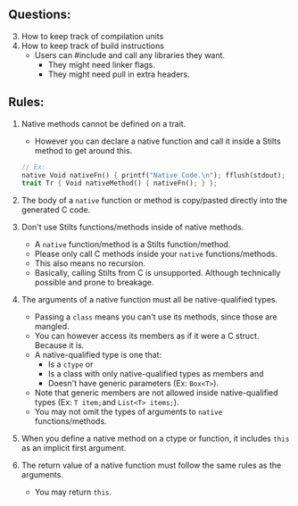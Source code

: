 ## Questions:

3. How to keep track of compilation units
4. How to keep track of build instructions
   * Users can #include and call any libraries they want.
      * They might need linker flags.
      * They might need pull in extra headers.




## Rules:
1. Native methods cannot be defined on a trait.
   * However you can declare a native function and call it inside a Stilts method to get around this.
    ```rust
    // Ex:
    native Void nativeFn() { printf("Native Code.\n"); fflush(stdout); };
    trait Tr { Void nativeMethod() { nativeFn(); } };
    ```

2. The body of a `native` function or method is copy/pasted directly into the generated C code.

3. Don't use Stilts functions/methods inside of native methods.
   * A `native` function/method is a Stilts function/method.
   * Please only call C methods inside your `native` functions/methods.
   * This also means no recursion.
   * Basically, calling Stilts from C is unsupported. Although technically possible and prone to breakage.

4. The arguments of a native function must all be native-qualified types.
   * Passing a `class` means you can't use its methods, since those are mangled.
   * You can however access its members as if it were a C struct. Because it is.
   * A native-qualified type is one that:
       * Is a `ctype`
       or
       * Is a class with only native-qualified types as members
       and
       * Doesn't have generic parameters (Ex: `Box<T>`).
   * Note that generic members are not allowed inside native-qualified types (Ex: `T item;`and `List<T> items;`).
   * You may not omit the types of arguments to `native` functions/methods.


5. When you define a native method on a ctype or function, it includes `this` as an implicit first argument.


6. The return value of a native function must follow the same rules as the arguments.
   * You may return `this`.
